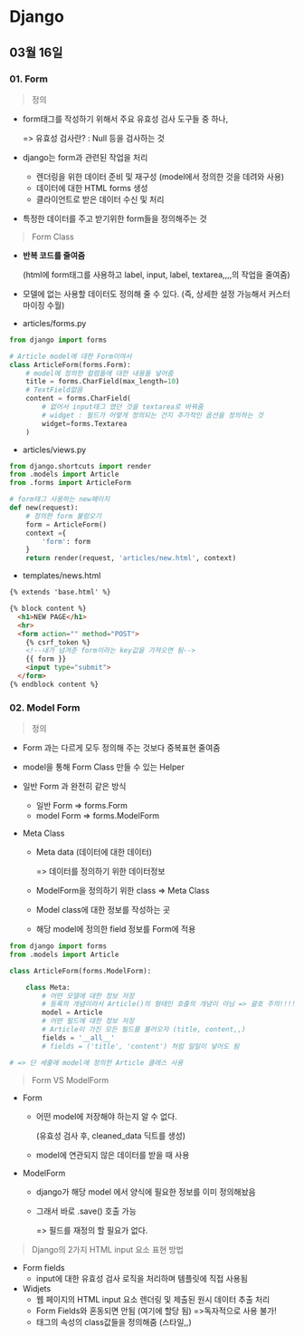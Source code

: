 # Django

## 03월 16일

### 01. Form

> 정의

- form태그를 작성하기 위해서 주요 유효성 검사 도구들 중 하나,

  => 유효성 검사란? :  Null 등을 검사하는 것

- django는 form과 관련된 작업을 처리

  - 렌더링을 위한 데이터 준비 및 재구성 (model에서 정의한 것을 데려와 사용)
  - 데이터에 대한 HTML forms 생성
  - 클라이언트로 받은 데이터 수신 및 처리

- 특정한 데이터를 주고 받기위한 form들을 정의해주는 것



> Form Class

- **반복 코드를 줄여줌**

  (html에 form태그를 사용하고 label, input, label, textarea,,,,의 작업을 줄여줌)

- 모델에 없는 사용할 데이터도 정의해 줄 수 있다. (즉, 상세한 설정 가능해서 커스터마이징 수월)

- articles/forms.py

```python
from django import forms

# Article model에 대한 Form이여서
class ArticleForm(forms.Form):
    # model에 정의한 컬럼들에 대한 내용들 넣어줌
    title = forms.CharField(max_length=10)
    # TextField없음
    content = forms.CharField(
        # 없어서 input태그 였던 것을 textarea로 바꿔줌
        # widget : 필드가 어떻게 정의되는 건지 추가적인 옵션을 정의하는 것
        widget=forms.Textarea
    )
```

- articles/views.py

```python
from django.shortcuts import render
from .models import Article
from .forms import ArticleForm

# form태그 사용하는 new페이지
def new(request):
    # 정의한 form 불렁오기
    form = ArticleForm()
    context ={
        'form': form
    }
    return render(request, 'articles/new.html', context)
```

- templates/news.html

```html
{% extends 'base.html' %}

{% block content %}
  <h1>NEW PAGE</h1>
  <hr>
  <form action="" method="POST">
    {% csrf_token %}
    <!--내가 넘겨준 form이라는 key값을 가져오면 됨-->
    {{ form }}
    <input type="submit">
  </form>
{% endblock content %}
```



### 02. Model Form

> 정의

- Form 과는 다르게 모두 정의해 주는 것보다 중복표현 줄여줌

- model을 통해 Form Class 만들 수 있는 Helper

- 일반 Form 과 완전히 같은 방식

  - 일반 Form => forms.Form
  - model Form => forms.ModelForm

- Meta Class

  - Meta data (데이터에 대한 데이터)

    => 데이터를 정의하기 위한 데이터정보

  - ModelForm을 정의하기 위한 class => Meta Class

  - Model class에 대한 정보를 작성하는 곳

  - 해당 model에 정의한 field 정보를 Form에 적용

```python
from django import forms
from .models import Article

class ArticleForm(forms.ModelForm):

    class Meta:
        # 어떤 모델에 대한 정보 저장
        # 등록의 개념이라서 Article()의 형태인 호출의 개념이 아님 => 괄호 주의!!!!
        model = Article
        # 어떤 필드에 대한 정보 저장
        # Article이 가진 모든 필드를 불러오자 (title, content,,)
        fields = '__all__'
        # fields = ('title', 'content') 처럼 일일이 넣어도 됨

# => 단 세줄에 model에 정의한 Article 클래스 사용
```



> Form VS ModelForm

- Form

  - 어떤 model에 저장해야 하는지 알 수 없다.

    (유효성 검사 후, cleaned_data 딕트를 생성)

  - model에 연관되지 않은 데이터를 받을 때 사용

- ModelForm

  - django가 해당 model 에서 양식에 필요한 정보를 이미 정의해놨음
  
  - 그래서 바로 .save() 호출 가능
  
    => 필드를 재정의 할 필요가 없다.



> Django의 2가지 HTML input 요소 표현 방법

- Form fields
  - input에 대한 유효성 검사 로직을 처리하며 템플릿에 직접 사용됨
- Widjets
  - 웹 페이지의 HTML input 요소 렌더링 및 제출된 원시 데이터 추출 처리
  - Form Fields와 혼동되면 안됨 (여기에 할당 됨) =>독자적으로 사용 불가!
  - 태그의 속성의 class값들을 정의해줌 (스타일,,)